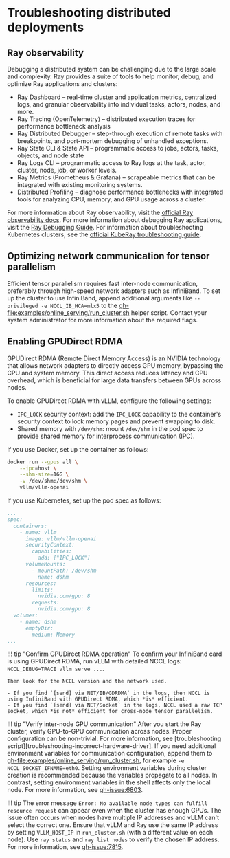 # Troubleshooting distributed deployments

## Ray observability

Debugging a distributed system can be challenging due to the large scale and complexity. Ray provides a suite of tools to help monitor, debug, and optimize Ray applications and clusters:

- Ray Dashboard – real-time cluster and application metrics, centralized logs, and granular observability into individual tasks, actors, nodes, and more.
- Ray Tracing (OpenTelemetry) – distributed execution traces for performance bottleneck analysis
- Ray Distributed Debugger – step-through execution of remote tasks with breakpoints, and port-mortem debugging of unhandled exceptions.
- Ray State CLI & State API – programmatic access to jobs, actors, tasks, objects, and node state
- Ray Logs CLI – programmatic access to Ray logs at the task, actor, cluster, node, job, or worker levels.
- Ray Metrics (Prometheus & Grafana) – scrapeable metrics that can be integrated with existing monitoring systems.
- Distributed Profiling – diagnose performance bottlenecks with integrated tools for analyzing CPU, memory, and GPU usage across a cluster.

For more information about Ray observability, visit the [official Ray observability docs](https://docs.ray.io/en/latest/ray-observability/index.html). For more information about debugging Ray applications, visit the [Ray Debugging Guide](https://docs.ray.io/en/latest/ray-observability/user-guides/debug-apps/index.html). For information about troubleshooting Kubernetes clusters, see the
[official KubeRay troubleshooting guide](https://docs.ray.io/en/latest/serve/advanced-guides/multi-node-gpu-troubleshooting.html).

## Optimizing network communication for tensor parallelism

Efficient tensor parallelism 
requires fast inter-node 
communication, preferably through 
high-speed network adapters such 
as InfiniBand. To set up the cluster to use InfiniBand, append additional arguments like `--privileged -e NCCL_IB_HCA=mlx5` to the <gh-file:examples/online_serving/run_cluster.sh> helper script. Contact your system administrator for more information about the required flags. 




## Enabling GPUDirect RDMA

GPUDirect RDMA (Remote Direct Memory Access) is an NVIDIA technology that allows network adapters to directly access GPU memory, bypassing the CPU and system memory. This direct access reduces latency and CPU overhead, which is beneficial for large data transfers between GPUs across nodes.

To enable GPUDirect RDMA with vLLM, configure the following settings:

- `IPC_LOCK` security context: add the `IPC_LOCK` capability to the container's security context to lock memory pages and prevent swapping to disk.
- Shared memory with `/dev/shm`: mount `/dev/shm` in the pod spec to provide shared memory for interprocess communication (IPC).

If you use Docker, set up the container as follows:

```bash
docker run --gpus all \
    --ipc=host \
    --shm-size=16G \
    -v /dev/shm:/dev/shm \
    vllm/vllm-openai
```

If you use Kubernetes, set up the pod spec as follows:

```yaml
...
spec:
  containers:
    - name: vllm
      image: vllm/vllm-openai
      securityContext:
        capabilities:
          add: ["IPC_LOCK"]
      volumeMounts:
        - mountPath: /dev/shm
          name: dshm
      resources:
        limits:
          nvidia.com/gpu: 8
        requests:
          nvidia.com/gpu: 8
  volumes:
    - name: dshm
      emptyDir:
        medium: Memory
...
```

!!! tip "Confirm GPUDirect RDMA operation"
    To confirm your InfiniBand card is using GPUDirect RDMA, run vLLM with detailed NCCL logs: `NCCL_DEBUG=TRACE vllm serve ...`.

    Then look for the NCCL version and the network used.

    - If you find `[send] via NET/IB/GDRDMA` in the logs, then NCCL is using InfiniBand with GPUDirect RDMA, which *is* efficient.
    - If you find `[send] via NET/Socket` in the logs, NCCL used a raw TCP socket, which *is not* efficient for cross-node tensor parallelism. 

!!! tip "Verify inter-node GPU communication"
    After you start the Ray cluster, verify GPU-to-GPU communication across nodes. Proper configuration can be non-trivial. For more information, see [troubleshooting script][troubleshooting-incorrect-hardware-driver]. If you need additional environment variables for communication configuration, append them to <gh-file:examples/online_serving/run_cluster.sh>, for example `-e NCCL_SOCKET_IFNAME=eth0`. Setting environment variables during cluster creation is recommended because the variables propagate to all nodes. In contrast, setting environment variables in the shell affects only the local node. For more information, see <gh-issue:6803>.


!!! tip
    The error message `Error: No available node types can fulfill resource request` can appear even when the cluster has enough GPUs. The issue often occurs when nodes have multiple IP addresses and vLLM can't select the correct one. Ensure that vLLM and Ray use the same IP address by setting `VLLM_HOST_IP` in `run_cluster.sh` (with a different value on each node). Use `ray status` and `ray list nodes` to verify the chosen IP address. For more information, see <gh-issue:7815>.
